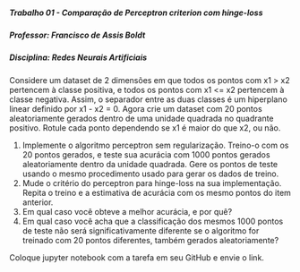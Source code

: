 ##### Trabalho 01 - Comparação de Perceptron criterion com hinge-loss
##### Professor: Francisco de Assis Boldt
##### Disciplina: Redes Neurais Artificiais

Considere um dataset de 2 dimensões em que todos os pontos com x1 > x2 pertencem à classe positiva, e todos os pontos com x1 <= x2 pertencem à classe negativa. Assim, o separador entre as duas classes é um hiperplano linear definido por x1 - x2 = 0. Agora crie um dataset com 20 pontos aleatoriamente gerados dentro de uma unidade quadrada no quadrante positivo. Rotule cada ponto dependendo se x1 é maior do que x2, ou não.

1. Implemente o algoritmo perceptron sem regularização. Treino-o com os 20 pontos gerados, e teste sua acurácia com 1000 pontos gerados aleatoriamente dentro da unidade quadrada. Gere os pontos de teste usando o mesmo procedimento usado para gerar os dados de treino.
2. Mude o critério do perceptron para hinge-loss na sua implementação. Repita o treino e a estimativa de acurácia com os mesmo pontos do item anterior.
3. Em qual caso você obteve a melhor acurácia, e por quê?
4. Em qual caso você acha que a classificação dos mesmos 1000 pontos de teste não será significativamente diferente se o algoritmo for treinado com 20 pontos diferentes, também gerados aleatoriamente?

Coloque jupyter notebook com a tarefa em seu GitHub e envie o link.